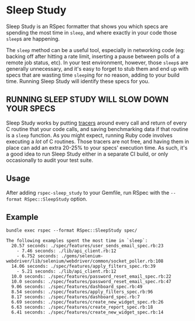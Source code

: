 # Sleep Study
Sleep Study is an RSpec formatter that shows you which specs are spending the most time in `sleep`, and where exactly in your code those `sleep`s are happening.

The `sleep` method can be a useful tool, especially in networking code (eg: backing off after hitting a rate limit, inserting a pause between polls of a remote job status, etc). In your test environment, however, those `sleep`s are generally unnecessary, and it's easy to forget to stub them and end up with specs that are wasting time `sleep`ing for no reason, adding to your build time. Running Sleep Study will identify these specs for you.

## RUNNING SLEEP STUDY WILL SLOW DOWN YOUR SPECS
Sleep Study works by putting [tracers](https://ruby-doc.org/core-2.0.0/TracePoint.html) around every call and return of every C routine that your code calls, and saving benchmarking data if that routine is a `sleep` function. As you might expect, running Ruby code involves executing a _lot_ of C routines. Those tracers are not free, and having them in place can add an extra 20-25% to your specs' execution time. As such, it's a good idea to run Sleep Study either in a separate CI build, or only occasionally to audit your test suite.

## Usage
After adding `rspec-sleep_study` to your Gemfile, run RSpec with the `--format RSpec::SleepStudy` option.

## Example
```
bundle exec rspec --format RSpec::SleepStudy spec/

The following examples spent the most time in `sleep`:
  20.57 seconds: ./spec/features/user_sends_email_spec.rb:23
    - 7.46 seconds: ./lib/api_client.rb:12
    - 6.752 seconds: ./gems/selenium-webdriver/lib/selenium/webdriver/common/socket_poller.rb:108
  14.06 seconds: ./spec/features/apply_filters_spec.rb:39
    - 5.21 seconds: ./lib/api_client.rb:12
  10.0 seconds: ./spec/features/password_reset_email_spec.rb:22
  10.0 seconds: ./spec/features/password_reset_email_spec.rb:47
  9.06 seconds: ./spec/features/dashboard_spec.rb:49
  8.54 seconds: ./spec/features/apply_filters_spec.rb:96
  8.17 seconds: ./spec/features/dashboard_spec.rb:7
  6.69 seconds: ./spec/features/create_new_widget_spec.rb:26
  6.63 seconds: ./spec/features/create_report_spec.rb:18
  6.41 seconds: ./spec/features/create_new_widget_spec.rb:14
```
